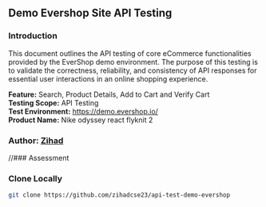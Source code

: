 ## Demo Evershop Site API Testing

### Introduction
This document outlines the API testing of core eCommerce functionalities provided by the EverShop demo environment. The purpose of this testing is to validate the correctness, reliability, and consistency of API responses for essential user interactions in an online shopping experience.

**Feature:** Search, Product Details, Add to Cart and Verify Cart <br>
**Testing Scope:** API Testing <br>
**Test Environment:** <a href="https://demo.evershop.io/" target="_blank">https://demo.evershop.io/</a> <br>
**Product Name:** Nike odyssey react flyknit 2

### Author: [Zihad](https://github.com/zihadcse23)


//### Assessment

### Clone Locally
```bash 
git clone https://github.com/zihadcse23/api-test-demo-evershop
```

